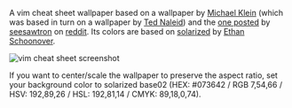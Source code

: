 A vim cheat sheet wallpaper based on a wallpaper by [Michael Klein](https://github.com/LevelbossMike/vim_shortcut_wallpaper) (which was based in turn on a wallpaper by [Ted Naleid](http://naleid.com/blog/2010/10/04/vim-movement-shortcuts-wallpaper/)) and the [one posted](https://github.com/LevelbossMike/vim_shortcut_wallpaper) by [seesawtron](https://www.reddit.com/user/seesawtron/) on [reddit](https://www.reddit.com/). Its colors are based on [solarized](https://github.com/altercation/solarized) by [Ethan Schoonover](https://ethanschoonover.com/).

![vim cheat sheet screenshot](https://github.com/dmcbane/vim_shortcut_wallpaper/blob/master/vim-cheatsheet.png?raw=true)

If you want to center/scale the wallpaper to preserve the aspect ratio, set your background color to solarized base02 (HEX: #073642 / RGB 7,54,66 / HSV: 192,89,26 / HSL: 192,81,14 / CMYK: 89,18,0,74).
